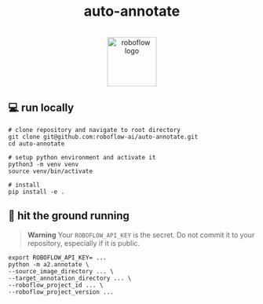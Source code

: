 <h1 align="center">auto-annotate</h1>

<p align="center">
    </br>
    <img width="100" src="https://github.com/roboflow-ai/notebooks/raw/main/assets/roboflow_logomark_color.svg" alt="roboflow logo">
    </br>
</p>

## 💻 run locally

```console
# clone repository and navigate to root directory
git clone git@github.com:roboflow-ai/auto-annotate.git
cd auto-annotate

# setup python environment and activate it
python3 -m venv venv
source venv/bin/activate

# install
pip install -e .
```

## 🐎 hit the ground running

> **Warning**
> Your `ROBOFLOW_API_KEY` is the secret. Do not commit it to your repository, especially if it is public.

```console
export ROBOFLOW_API_KEY= ... 
python -m a2.annotate \
--source_image_directory ... \
--target_annotation_directory ... \
--roboflow_project_id ... \
--roboflow_project_version ...
```
